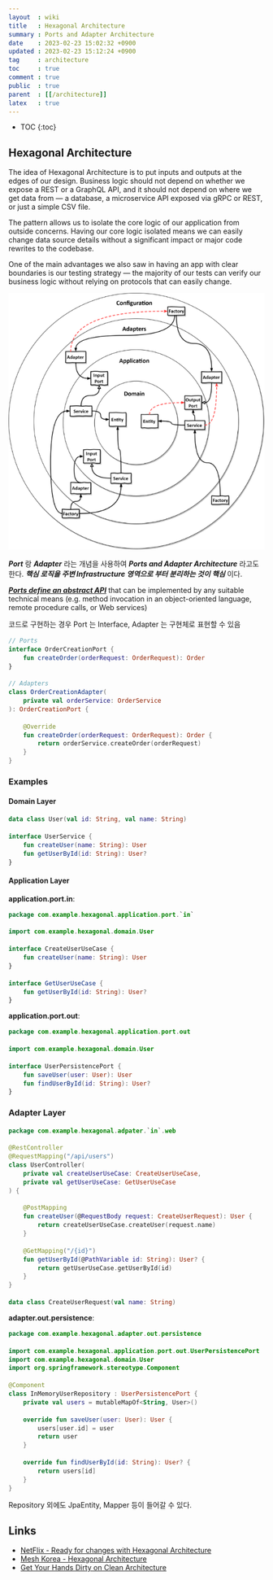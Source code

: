 ```yaml
---
layout  : wiki
title   : Hexagonal Architecture
summary : Ports and Adapter Architecture
date    : 2023-02-23 15:02:32 +0900
updated : 2023-02-23 15:12:24 +0900
tag     : architecture
toc     : true
comment : true
public  : true
parent  : [[/architecture]]
latex   : true
---
```

* TOC
{:toc}

## Hexagonal Architecture

The idea of Hexagonal Architecture is to put inputs and outputs at the edges of our design. Business logic should not depend on whether we expose a REST or a GraphQL API, and it should not depend on where we get data from — a database, a microservice API exposed via gRPC or REST, or just a simple CSV file.

The pattern allows us to isolate the core logic of our application from outside concerns. Having our core logic isolated means we can easily change data source details without a significant impact or major code rewrites to the codebase.

One of the main advantages we also saw in having an app with clear boundaries is our testing strategy — the majority of our tests can verify our business logic without relying on protocols that can easily change.

![](/resource/wiki/architecture-hexagonal/dependencies.png)

___Port___ 랑 ___Adapter___ 라는 개념을 사용하여 ___Ports and Adapter Architecture___ 라고도 한다. ___핵심 로직을 주변 Infrastructure 영역으로 부터 분리하는 것이 핵심___ 이다.

___[Ports define an abstract API](https://en.wikipedia.org/wiki/Hexagonal_architecture_(software))___ that can be implemented by any suitable technical means (e.g. method invocation in an object-oriented language, remote procedure calls, or Web services)

코드로 구현하는 경우 Port 는 Interface, Adapter 는 구현체로 표현할 수 있음

```kotlin
// Ports
interface OrderCreationPort {
    fun createOrder(orderRequest: OrderRequest): Order
}

// Adapters
class OrderCreationAdapter(
    private val orderService: OrderService
): OrderCreationPort {
    
    @Override
    fun createOrder(orderRequest: OrderRequest): Order {
        return orderService.createOrder(orderRequest)
    }
}
```

### Examples

#### Domain Layer

```kotlin
data class User(val id: String, val name: String)

interface UserService {
    fun createUser(name: String): User
    fun getUserById(id: String): User?
}
```

#### Application Layer

__application.port.in__:

```kotlin
package com.example.hexagonal.application.port.`in`

import com.example.hexagonal.domain.User

interface CreateUserUseCase {
    fun createUser(name: String): User
}

interface GetUserUseCase {
    fun getUserById(id: String): User?
}
```

__application.port.out__:

```kotlin
package com.example.hexagonal.application.port.out

import com.example.hexagonal.domain.User

interface UserPersistencePort {
    fun saveUser(user: User): User
    fun findUserById(id: String): User?
}
```

### Adapter Layer

```kotlin
package com.example.hexagonal.adpater.`in`.web

@RestController
@RequestMapping("/api/users")
class UserController(
    private val createUserUseCase: CreateUserUseCase,
    private val getUserUseCase: GetUserUseCase
) {

    @PostMapping
    fun createUser(@RequestBody request: CreateUserRequest): User {
        return createUserUseCase.createUser(request.name)
    }

    @GetMapping("/{id}")
    fun getUserById(@PathVariable id: String): User? {
        return getUserUseCase.getUserById(id)
    }
}

data class CreateUserRequest(val name: String)
```

__adapter.out.persistence__: 

```kotlin
package com.example.hexagonal.adapter.out.persistence

import com.example.hexagonal.application.port.out.UserPersistencePort
import com.example.hexagonal.domain.User
import org.springframework.stereotype.Component

@Component
class InMemoryUserRepository : UserPersistencePort {
    private val users = mutableMapOf<String, User>()

    override fun saveUser(user: User): User {
        users[user.id] = user
        return user
    }

    override fun findUserById(id: String): User? {
        return users[id]
    }
}
```

Repository 외에도 JpaEntity, Mapper 등이 들어갈 수 있다.

## Links

- [NetFlix - Ready for changes with Hexagonal Architecture](https://netflixtechblog.com/ready-for-changes-with-hexagonal-architecture-b315ec967749)
- [Mesh Korea - Hexagonal Architecture](https://mesh.dev/20210910-dev-notes-007-hexagonal-architecture/)
- [Get Your Hands Dirty on Clean Architecture](https://github.com/thombergs/buckpal)